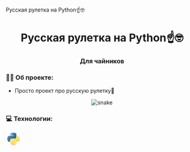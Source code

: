 Русская рулетка на Python☝🤓

<h1 align="center">Русская рулетка на Python☝🤓</h1>
<h3 align="center">Для чайников</h3>

### :man_technologist: Об проекте:

- Просто проект про русскую рулетку🔫

<p align="center">
 <img width="600" src="https://github.com/AlexFromNorth/AlexFromNorth/blob/main/assets/github-snake.svg" alt="snake"/>
</p>

### 💻 Технологии:

<div>
  <img src="https://github.com/devicons/devicon/blob/master/icons/python/python-original.svg" title="python" alt="python" width="40" height="40"/>&nbsp
</div>

